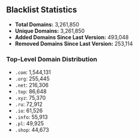 ## Blacklist Statistics

- **Total Domains:** 3,261,850
- **Unique Domains:** 3,261,850
- **Added Domains Since Last Version:** 493,048
- **Removed Domains Since Last Version:** 253,114

### Top-Level Domain Distribution

-  `.com`: 1,544,131
-  `.org`: 255,445
-  `.net`: 216,306
-  `.top`: 86,648
-  `.xyz`: 75,370
-  `.ru`: 72,912
-  `.io`: 61,526
-  `.info`: 55,913
-  `.pl`: 49,925
-  `.shop`: 44,673
